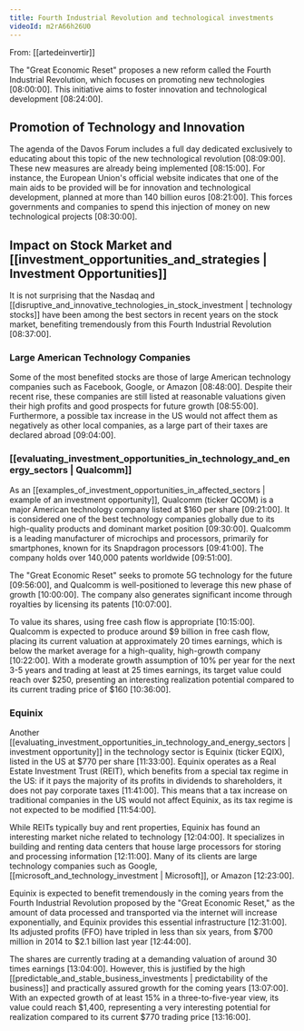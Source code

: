 ```yaml
---
title: Fourth Industrial Revolution and technological investments
videoId: m2rA66h26U0
---
```


From: [[artedeinvertir]] <br/> 

The "Great Economic Reset" proposes a new reform called the Fourth Industrial Revolution, which focuses on promoting new technologies <a class="yt-timestamp" data-t="08:00:00">[08:00:00]</a>. This initiative aims to foster innovation and technological development <a class="yt-timestamp" data-t="08:24:00">[08:24:00]</a>.

## Promotion of Technology and Innovation

The agenda of the Davos Forum includes a full day dedicated exclusively to educating about this topic of the new technological revolution <a class="yt-timestamp" data-t="08:09:00">[08:09:00]</a>. These new measures are already being implemented <a class="yt-timestamp" data-t="08:15:00">[08:15:00]</a>. For instance, the European Union's official website indicates that one of the main aids to be provided will be for innovation and technological development, planned at more than 140 billion euros <a class="yt-timestamp" data-t="08:21:00">[08:21:00]</a>. This forces governments and companies to spend this injection of money on new technological projects <a class="yt-timestamp" data-t="08:30:00">[08:30:00]</a>.

## Impact on Stock Market and [[investment_opportunities_and_strategies | Investment Opportunities]]

It is not surprising that the Nasdaq and [[disruptive_and_innovative_technologies_in_stock_investment | technology stocks]] have been among the best sectors in recent years on the stock market, benefiting tremendously from this Fourth Industrial Revolution <a class="yt-timestamp" data-t="08:37:00">[08:37:00]</a>.

### Large American Technology Companies
Some of the most benefited stocks are those of large American technology companies such as Facebook, Google, or Amazon <a class="yt-timestamp" data-t="08:48:00">[08:48:00]</a>. Despite their recent rise, these companies are still listed at reasonable valuations given their high profits and good prospects for future growth <a class="yt-timestamp" data-t="08:55:00">[08:55:00]</a>. Furthermore, a possible tax increase in the US would not affect them as negatively as other local companies, as a large part of their taxes are declared abroad <a class="yt-timestamp" data-t="09:04:00">[09:04:00]</a>.

### [[evaluating_investment_opportunities_in_technology_and_energy_sectors | Qualcomm]]
As an [[examples_of_investment_opportunities_in_affected_sectors | example of an investment opportunity]], Qualcomm (ticker QCOM) is a major American technology company listed at $160 per share <a class="yt-timestamp" data-t="09:21:00">[09:21:00]</a>. It is considered one of the best technology companies globally due to its high-quality products and dominant market position <a class="yt-timestamp" data-t="09:30:00">[09:30:00]</a>. Qualcomm is a leading manufacturer of microchips and processors, primarily for smartphones, known for its Snapdragon processors <a class="yt-timestamp" data-t="09:41:00">[09:41:00]</a>. The company holds over 140,000 patents worldwide <a class="yt-timestamp" data-t="09:51:00">[09:51:00]</a>.

The "Great Economic Reset" seeks to promote 5G technology for the future <a class="yt-timestamp" data-t="09:56:00">[09:56:00]</a>, and Qualcomm is well-positioned to leverage this new phase of growth <a class="yt-timestamp" data-t="10:00:00">[10:00:00]</a>. The company also generates significant income through royalties by licensing its patents <a class="yt-timestamp" data-t="10:07:00">[10:07:00]</a>.

To value its shares, using free cash flow is appropriate <a class="yt-timestamp" data-t="10:15:00">[10:15:00]</a>. Qualcomm is expected to produce around $9 billion in free cash flow, placing its current valuation at approximately 20 times earnings, which is below the market average for a high-quality, high-growth company <a class="yt-timestamp" data-t="10:22:00">[10:22:00]</a>. With a moderate growth assumption of 10% per year for the next 3-5 years and trading at least at 25 times earnings, its target value could reach over $250, presenting an interesting realization potential compared to its current trading price of $160 <a class="yt-timestamp" data-t="10:36:00">[10:36:00]</a>.

### Equinix
Another [[evaluating_investment_opportunities_in_technology_and_energy_sectors | investment opportunity]] in the technology sector is Equinix (ticker EQIX), listed in the US at $770 per share <a class="yt-timestamp" data-t="11:33:00">[11:33:00]</a>. Equinix operates as a Real Estate Investment Trust (REIT), which benefits from a special tax regime in the US: if it pays the majority of its profits in dividends to shareholders, it does not pay corporate taxes <a class="yt-timestamp" data-t="11:41:00">[11:41:00]</a>. This means that a tax increase on traditional companies in the US would not affect Equinix, as its tax regime is not expected to be modified <a class="yt-timestamp" data-t="11:54:00">[11:54:00]</a>.

While REITs typically buy and rent properties, Equinix has found an interesting market niche related to technology <a class="yt-timestamp" data-t="12:04:00">[12:04:00]</a>. It specializes in building and renting data centers that house large processors for storing and processing information <a class="yt-timestamp" data-t="12:11:00">[12:11:00]</a>. Many of its clients are large technology companies such as Google, [[microsoft_and_technology_investment | Microsoft]], or Amazon <a class="yt-timestamp" data-t="12:23:00">[12:23:00]</a>.

Equinix is expected to benefit tremendously in the coming years from the Fourth Industrial Revolution proposed by the "Great Economic Reset," as the amount of data processed and transported via the internet will increase exponentially, and Equinix provides this essential infrastructure <a class="yt-timestamp" data-t="12:31:00">[12:31:00]</a>. Its adjusted profits (FFO) have tripled in less than six years, from $700 million in 2014 to $2.1 billion last year <a class="yt-timestamp" data-t="12:44:00">[12:44:00]</a>.

The shares are currently trading at a demanding valuation of around 30 times earnings <a class="yt-timestamp" data-t="13:04:00">[13:04:00]</a>. However, this is justified by the high [[predictable_and_stable_business_investments | predictability of the business]] and practically assured growth for the coming years <a class="yt-timestamp" data-t="13:07:00">[13:07:00]</a>. With an expected growth of at least 15% in a three-to-five-year view, its value could reach $1,400, representing a very interesting potential for realization compared to its current $770 trading price <a class="yt-timestamp" data-t="13:16:00">[13:16:00]</a>.